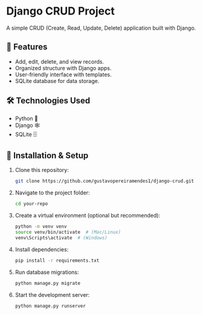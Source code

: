 # Django CRUD Project

A simple CRUD (Create, Read, Update, Delete) application built with Django.

## 🚀 Features
- Add, edit, delete, and view records.
- Organized structure with Django apps.
- User-friendly interface with templates.
- SQLite database for data storage.

## 🛠️ Technologies Used
- Python 🐍
- Django 🕸️
- SQLite 🗄️

## 📌 Installation & Setup
1. Clone this repository:  
   ```sh
   git clone https://github.com/gustavopereiramendes1/django-crud.git

2. Navigate to the project folder:
   ```sh
   cd your-repo

3. Create a virtual environment (optional but recommended):
   ```sh
   python -m venv venv
   source venv/bin/activate  # (Mac/Linux)
   venv\Scripts\activate  # (Windows)
4. Install dependencies:
   ```sh
   pip install -r requirements.txt
   
5. Run database migrations:
   ```sh
   python manage.py migrate
6. Start the development server:
   ```sh
   python manage.py runserver
